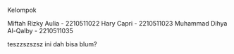 Kelompok

Miftah Rizky Aulia - 2210511022
Hary Capri - 2210511023
Muhammad Dihya Al-Qalby - 2210511035

teszzszszsz
ini dah bisa blum?
